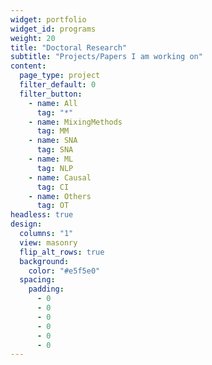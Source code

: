 ```yaml
---
widget: portfolio
widget_id: programs
weight: 20
title: "Doctoral Research"
subtitle: "Projects/Papers I am working on"
content:
  page_type: project
  filter_default: 0
  filter_button:
    - name: All
      tag: "*"
    - name: MixingMethods
      tag: MM
    - name: SNA
      tag: SNA
    - name: ML
      tag: NLP
    - name: Causal
      tag: CI
    - name: Others
      tag: OT
headless: true
design:
  columns: "1"
  view: masonry
  flip_alt_rows: true
  background:
    color: "#e5f5e0"
  spacing:
    padding:
      - 0
      - 0
      - 0
      - 0
      - 0
      - 0
---
```

